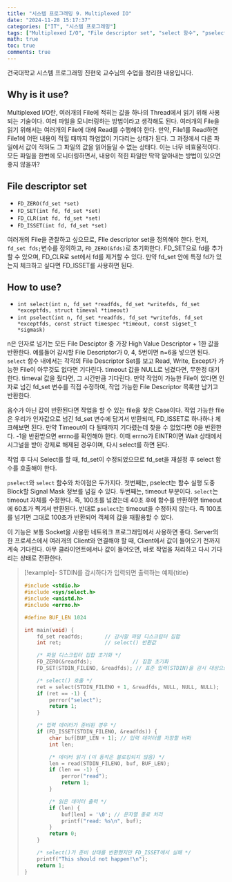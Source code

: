 ```yaml
---
title: "시스템 프로그래밍 9. Multiplexed IO"
date: "2024-11-28 15:17:37"
categories: ["IT", "시스템 프로그래밍"]
tags: ["Multiplexed I/O", "File descriptor set", "select 함수", "pselect 함수", "네트워크 프로그래밍", "시스템 프로그래밍", "진현욱 교수", "감시"]
math: true
toc: true
comments: true
---
```


건국대학교 시스템 프로그래밍 진현욱 교수님의 수업을 정리한 내용입니다.

## Why is it use?

Multiplexed I/O란, 여러개의 File에 적히는 값을 하나의 Thread에서 읽기 위해 사용되는 기술이다. 여러 파일을 모니터링하는 방법이라고 생각해도 된다. 여러개의 File을 읽기 위해서는 여러개의 File에 대해 Read를 수행해야 한다. 만약, File1를 Read하면 File1에 어떤 내용이 적힐 때까지 하염없이 기다리는 상태가 된다. 그 과정에서 다른 파일에서 값이 적혀도 그 파일의 값을 읽어들일 수 없는 상태다. 이는 너무 비효율적이다. 모든 파일을 한번에 모니터링하면서, 내용이 적힌 파일만 딱딱 알아내는 방법이 있으면 좋지 않을까?

## File descriptor set

- `FD_ZERO(fd_set *set)`
- `FD_SET(int fd, fd_set *set)`
- `FD_CLR(int fd, fd_set *set)`
- `FD_ISSET(int fd, fd_set *set)`

여러개의 File을 관찰하고 싶으므로, FIle descriptor set을 정의해야 한다. 먼저, `fd_set fds;`변수를 정의하고, `FD_ZERO(&fds)`로 초기화한다. FD_SET으로 fd를 추가할 수 있으며, FD_CLR로 set에서 fd를 제거할 수 있다. 만약 fd_set 안에 특정 fd가 있는지 체크하고 싶다면 FD_ISSET를 사용하면 된다.

## How to use?

- `int select(int n, fd_set *readfds, fd_set *writefds, fd_set *exceptfds, struct timeval *timeout)`
- `int pselect(int n, fd_set *readfds, fd_set *writefds, fd_set *exceptfds, const struct timespec *timeout, const sigset_t *sigmask)`

n은 인자로 넘기는 모든 File Desciptor 중 가장 High Value Descriptor + 1한 값을 반환한다. 예를들어 감시할 File Descriptor가 0, 4, 5번이면 n=6을 넣으면 된다. `select` 함수 내에서는 각각의 File Descriptor Set를 보고 Read, Write, Except가 가능한 File이 아무것도 없다면 기다린다. timeout 값을 NULL로 넘겼다면, 무한정 대기한다. timeval 값을 줬다면, 그 시간만큼 기다린다. 만약 작업이 가능한 File이 있다면 인자로 넘긴 fd_set 변수를 직접 수정하여, 작업 가능한 File Descriptor 목록만 남기고 반환한다. 

음수가 아닌 값이 반환된다면 작업을 할 수 있는 file을 찾은 Case이다. 작업 가능한 file은 우리가 인자값으로 넘긴 fd_set 변수에 담겨서 반환되며, FD_ISSET로 하나하나 체크해보면 된다. 만약 Timeout이 다 될때까지 기다렸는데 찾을 수 없었다면 0을 반환한다. -1을 반환받으면 errno를 확인해야 한다. 이때 errno갸 EINTR이면 Wait 상태에서 시그널을 받아 강제로 해제된 경우이며, 다시 select를 하면 된다.

작업 후 다시 Select를 할 때, fd_set이 수정되었으므로 fd_set을 재설정 후 select 함수를 호출해야 한다.

`pselect`와 `select` 함수와 차이점은 두가지다. 첫번째는, pselect는 함수 실행 도중 Block할 Signal Mask 정보를 넘길 수 있다. 두번째는, timeout 부분이다. `select`는 timeout 자체를 수정한다. 즉, 100초를 넘겼는데 40초 후에 함수를 반환하면 timeout에 60초가 찍겨서 반환된다. 반대로 `pselect`는 timeout을 수정하지 않는다. 즉 100초를 넘기면 그대로 100초가 반환되어 객체의 값을 재활용할 수 있다.

이 기능은 보통 Socket을 사용한 네트워크 프로그래밍에서 사용하면 좋다. Server의 한 프로세스에서 여러개의 Client와 연결해야 할 때, Client에서 값이 들어오기 전까지 계속 기다린다. 아무 클라이언트에서나 값이 들어오면, 바로 작업을 처리하고 다시 기다리는 상태로 전환한다. 

> [!example]- STDIN를 감시하다가 입력되면 출력하는 예제{title}
> ```c
> #include <stdio.h>
> #include <sys/select.h>
> #include <unistd.h>
> #include <errno.h>
> 
> #define BUF_LEN 1024
> 
> int main(void) {
>     fd_set readfds;       // 감시할 파일 디스크립터 집합
>     int ret;              // select() 반환값
> 
>     /* 파일 디스크립터 집합 초기화 */
>     FD_ZERO(&readfds);             // 집합 초기화
>     FD_SET(STDIN_FILENO, &readfds); // 표준 입력(STDIN)을 감시 대상으로 추가
> 
>     /* select() 호출 */
>     ret = select(STDIN_FILENO + 1, &readfds, NULL, NULL, NULL);
>     if (ret == -1) {
>         perror("select");
>         return 1;
>     }
> 
>     /* 입력 데이터가 준비된 경우 */
>     if (FD_ISSET(STDIN_FILENO, &readfds)) {
>         char buf[BUF_LEN + 1]; // 입력 데이터를 저장할 버퍼
>         int len;
> 
>         /* 데이터 읽기 (이 동작은 블로킹되지 않음) */
>         len = read(STDIN_FILENO, buf, BUF_LEN);
>         if (len == -1) {
>             perror("read");
>             return 1;
>         }
> 
>         /* 읽은 데이터 출력 */
>         if (len) {
>             buf[len] = '\0'; // 문자열 종료 처리
>             printf("read: %s\n", buf);
>         }
>         return 0;
>     }
> 
>     /* select()가 준비 상태를 반환했지만 FD_ISSET에서 실패 */
>     printf("This should not happen!\n");
>     return 1;
> }
> ```